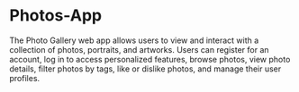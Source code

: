# Photos-App
The Photo Gallery web app allows users to view and interact with a collection of photos, portraits, and artworks. Users can register for an account, log in to access personalized features, browse photos, view photo details, filter photos by tags, like or dislike photos, and manage their user profiles.
